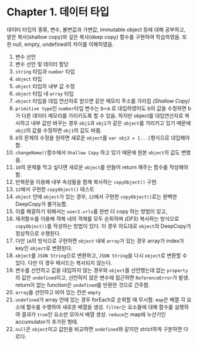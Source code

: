 # Chapter 1. 데이터 타입

데이터 타입의 종류, 변수, 불변값과 가변값, immutable object 등에 대해 공부하고,
얕은 복사(shallow copy)와 깊은 복사(deep copy) 함수를 구현하여 학습하였음.
또한 null, empty, undefined의 차이를 이해하였음.

1. 변수 선언
2. 변수 선언 및 데이터 할당
3. `string` 타입과 `number` 타입
4. `object` 타입
5. `object` 타입의 내부 값 수정
6. `object` 타입 내 `array` 타입
7. `object` 타입을 대입 연산자로 받으면 같은 메모리 주소를 가리킴 _(Shallow Copy)_
8. `primitive type`인 `number`타입 변수는 b=a 로 대입하였어도 b의 값을 수정하면 b가 다른 데이터 메모리를 가리키도록 할 수 있음. 하지만 object를 대입연산자로 복사하고 내부 값만
   바꾸는 경우 `obj1`과 `obj2`가 같은 `object`를 가리키고 있기 때문에 `obj2`의 값을 수정하면 `obj1`의 값도 바뀜.
9. `8`의 문제의 수정을 원하면 새로운 `object`를 `var obj2 = {...}`형식으로 대입해야 함.
10. `changeName()`함수에서 `Shallow Copy` 하고 있기 때문에 원본 `object`의 값도 변했음.
11. `10`의 문제를 막고 싶다면 새로운 `object`를 만들어 return 해주는 함수를 작성해야함.
12. 반복문을 이용해 내부 속성들을 함께 복사하는 `copyObject()` 구현.
13. `12`에서 구현한 `copyObject()` 테스트
14. `object` 안에 `object`가 있는 경우, `12`에서 구현한 `copyObject()`로는 완벽한 DeepCopy가 불가능함.
15. 이를 해결하기 위해서는 `user2.urls`를 한번 더 copy 하는 방법이 있고,
16. 재귀함수를 이용해 객체 내의 객체를 모두 순회하며 _(DFS)_ 복사하는 방식으로 `copyObject()`를 작성하는 방법이 있다. 이 경우 의도대로 `object`의 DeepCopy가 정상적으로 수행된다.
17. 다만 `16`의 방식으로 구현하면 `object` 내에 `array`가 있는 경우 array가 index가 key인 `object`로 변환된다.
18. `object`를 `JSON String`으로 변환하고, `JSON String`을 다시 `object`로 변환할 수 있다. 다만 이 경우 메서드는 복사되지 않는다.
19. 변수를 선언하고 값을 대입하지 않는 경우와 `object`를 선언했는데 없는 `property`의 값은 `undefined`이고, 선언하지 않은 변수에 접근하면 `ReferenceError`가 발생.
    return이 없는 function은 `undefined`를 반환한 것으로 간주함.
20. `array`를 선언하고 비어 있는 칸은 `empty`
21. `undefined`가 array 안에 있는 경우 forEach로 순회할 때 무시함. `map`은 배열 각 요소에 함수를 수행하여 새로운 배열을 생성. `filter`는 요소들에 대해 함수를 실행하여
    결과가 `true`인 요소만 모아서 배열 생성. `reduce`는 map에 누산기인 accumulator가 추가된 형태.
22. `null`은 `object`이고 값만을 비교하면 `undefined`와 같지만 strict하게 구분하면 다르다.